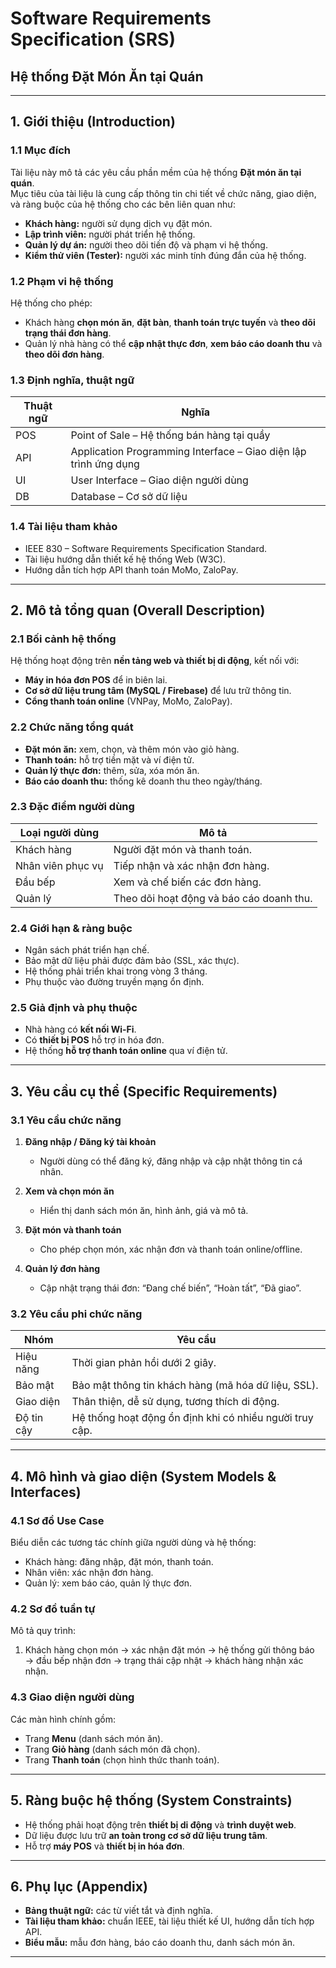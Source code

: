 # Software Requirements Specification (SRS)
## Hệ thống Đặt Món Ăn tại Quán

---

## 1. Giới thiệu (Introduction)

### 1.1 Mục đích
Tài liệu này mô tả các yêu cầu phần mềm của hệ thống **Đặt món ăn tại quán**.  
Mục tiêu của tài liệu là cung cấp thông tin chi tiết về chức năng, giao diện, và ràng buộc của hệ thống cho các bên liên quan như:
- **Khách hàng:** người sử dụng dịch vụ đặt món.
- **Lập trình viên:** người phát triển hệ thống.
- **Quản lý dự án:** người theo dõi tiến độ và phạm vi hệ thống.
- **Kiểm thử viên (Tester):** người xác minh tính đúng đắn của hệ thống.

### 1.2 Phạm vi hệ thống
Hệ thống cho phép:
- Khách hàng **chọn món ăn**, **đặt bàn**, **thanh toán trực tuyến** và **theo dõi trạng thái đơn hàng**.
- Quản lý nhà hàng có thể **cập nhật thực đơn**, **xem báo cáo doanh thu** và **theo dõi đơn hàng**.

### 1.3 Định nghĩa, thuật ngữ
| Thuật ngữ | Nghĩa |
|------------|--------|
| POS | Point of Sale – Hệ thống bán hàng tại quầy |
| API | Application Programming Interface – Giao diện lập trình ứng dụng |
| UI | User Interface – Giao diện người dùng |
| DB | Database – Cơ sở dữ liệu |

### 1.4 Tài liệu tham khảo
- IEEE 830 – Software Requirements Specification Standard.  
- Tài liệu hướng dẫn thiết kế hệ thống Web (W3C).  
- Hướng dẫn tích hợp API thanh toán MoMo, ZaloPay.

---

## 2. Mô tả tổng quan (Overall Description)

### 2.1 Bối cảnh hệ thống
Hệ thống hoạt động trên **nền tảng web và thiết bị di động**, kết nối với:
- **Máy in hóa đơn POS** để in biên lai.
- **Cơ sở dữ liệu trung tâm (MySQL / Firebase)** để lưu trữ thông tin.
- **Cổng thanh toán online** (VNPay, MoMo, ZaloPay).

### 2.2 Chức năng tổng quát
- **Đặt món ăn:** xem, chọn, và thêm món vào giỏ hàng.  
- **Thanh toán:** hỗ trợ tiền mặt và ví điện tử.  
- **Quản lý thực đơn:** thêm, sửa, xóa món ăn.  
- **Báo cáo doanh thu:** thống kê doanh thu theo ngày/tháng.

### 2.3 Đặc điểm người dùng
| Loại người dùng | Mô tả |
|------------------|--------|
| Khách hàng | Người đặt món và thanh toán. |
| Nhân viên phục vụ | Tiếp nhận và xác nhận đơn hàng. |
| Đầu bếp | Xem và chế biến các đơn hàng. |
| Quản lý | Theo dõi hoạt động và báo cáo doanh thu. |

### 2.4 Giới hạn & ràng buộc
- Ngân sách phát triển hạn chế.  
- Bảo mật dữ liệu phải được đảm bảo (SSL, xác thực).  
- Hệ thống phải triển khai trong vòng 3 tháng.  
- Phụ thuộc vào đường truyền mạng ổn định.

### 2.5 Giả định và phụ thuộc
- Nhà hàng có **kết nối Wi-Fi**.  
- Có **thiết bị POS** hỗ trợ in hóa đơn.  
- Hệ thống **hỗ trợ thanh toán online** qua ví điện tử.  

---

## 3. Yêu cầu cụ thể (Specific Requirements)

### 3.1 Yêu cầu chức năng
1. **Đăng nhập / Đăng ký tài khoản**  
   - Người dùng có thể đăng ký, đăng nhập và cập nhật thông tin cá nhân.

2. **Xem và chọn món ăn**  
   - Hiển thị danh sách món ăn, hình ảnh, giá và mô tả.

3. **Đặt món và thanh toán**  
   - Cho phép chọn món, xác nhận đơn và thanh toán online/offline.

4. **Quản lý đơn hàng**  
   - Cập nhật trạng thái đơn: “Đang chế biến”, “Hoàn tất”, “Đã giao”.

### 3.2 Yêu cầu phi chức năng
| Nhóm | Yêu cầu |
|-------|----------|
| Hiệu năng | Thời gian phản hồi dưới 2 giây. |
| Bảo mật | Bảo mật thông tin khách hàng (mã hóa dữ liệu, SSL). |
| Giao diện | Thân thiện, dễ sử dụng, tương thích di động. |
| Độ tin cậy | Hệ thống hoạt động ổn định khi có nhiều người truy cập. |

---

## 4. Mô hình và giao diện (System Models & Interfaces)

### 4.1 Sơ đồ Use Case
Biểu diễn các tương tác chính giữa người dùng và hệ thống:
- Khách hàng: đăng nhập, đặt món, thanh toán.
- Nhân viên: xác nhận đơn hàng.
- Quản lý: xem báo cáo, quản lý thực đơn.

### 4.2 Sơ đồ tuần tự
Mô tả quy trình:
1. Khách hàng chọn món → xác nhận đặt món → hệ thống gửi thông báo → đầu bếp nhận đơn → trạng thái cập nhật → khách hàng nhận xác nhận.

### 4.3 Giao diện người dùng
Các màn hình chính gồm:
- Trang **Menu** (danh sách món ăn).  
- Trang **Giỏ hàng** (danh sách món đã chọn).  
- Trang **Thanh toán** (chọn hình thức thanh toán).  

---

## 5. Ràng buộc hệ thống (System Constraints)
- Hệ thống phải hoạt động trên **thiết bị di động** và **trình duyệt web**.  
- Dữ liệu được lưu trữ **an toàn trong cơ sở dữ liệu trung tâm**.  
- Hỗ trợ **máy POS** và **thiết bị in hóa đơn**.  

---

## 6. Phụ lục (Appendix)
- **Bảng thuật ngữ:** các từ viết tắt và định nghĩa.  
- **Tài liệu tham khảo:** chuẩn IEEE, tài liệu thiết kế UI, hướng dẫn tích hợp API.  
- **Biểu mẫu:** mẫu đơn hàng, báo cáo doanh thu, danh sách món ăn.

---
